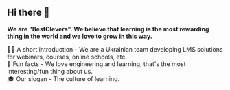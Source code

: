 ## Hi there 👋

**We are "BestClevers". We believe that learning is the most rewarding thing in the world and we love to grow in this way.**

🙋‍♀️ A short introduction - We are a Ukrainian team developing LMS solutions for webinars, courses, online schools, etc.\
🍿 Fun facts - We love engineering and learning, that's the most interesting/fun thing about us.\
🎓 Our slogan - The culture of learning.
